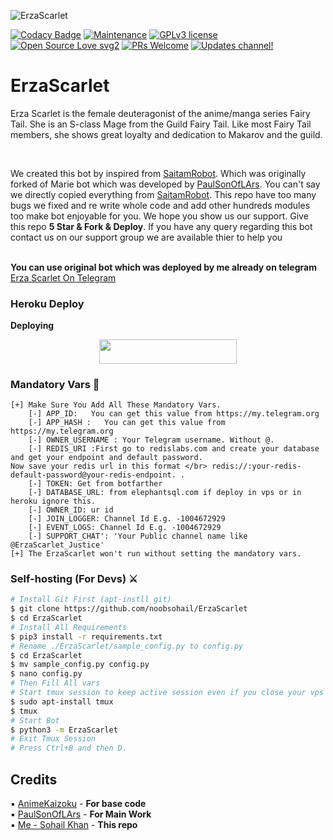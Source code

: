 ![ErzaScarlet](https://telegra.ph/file/343adbad88ced796bc03a.jpg)

[![Codacy Badge](https://api.codacy.com/project/badge/Grade/6141417ceaf84545bab6bd671503df51)](https://app.codacy.com/gh/noobsohail/ErzaScarlet?utm_source=github.com&utm_medium=referral&utm_content=noobsohail/ErzaScarlett&utm_campaign=Badge_Grade_Settings)  [![Maintenance](https://img.shields.io/badge/Maintained%3F-yes-green.svg)](https://GitHub.com/Naereen/StrapDown.js/graphs/commit-activity) [![GPLv3 license](https://img.shields.io/badge/License-GPLv3-blue.svg)](https://perso.crans.org/besson/LICENSE.html) [![Open Source Love svg2](https://badges.frapsoft.com/os/v2/open-source.svg?v=103)](https://github.com/ellerbrock/open-source-badges/) [![PRs Welcome](https://img.shields.io/badge/PRs-welcome-brightgreen.svg?style=flat-square)](https://makeapullrequest.com) [![Updates channel!](https://img.shields.io/badge/Join%20Channel-!-red)](https://t.me/ErzaScarlet_Justice)

# ErzaScarlet 
Erza Scarlet is the female deuteragonist of the anime/manga series Fairy Tail. She is an S-class Mage from the Guild Fairy Tail. Like most Fairy Tail members, she shows great loyalty and dedication to Makarov and the guild.

</br>

We created this bot by inspired from [SaitamRobot](https://github.com/AnimeKaizoku). Which was originally forked of Marie bot which was developed by [PaulSonOfLArs](https://t.me/PaulSonofLars). You can't say we directly copied everything from [SaitamRobot](https://github.com/AnimeKaizoku). This repo have too many bugs we fixed and re write whole code and add other hundreds modules too make bot enjoyable for you. We hope you show us our support. Give this repo <b>5 Star & Fork & Deploy</b>. If you have any query regarding this bot contact us on our support group we are available thier to help you
<br>
</br>

<b> You can use original bot which was deployed by me already on telegram </b>  [Erza Scarlet On Telegram](https://t.me/ErzaScarlet_Groupbot)

### Heroku Deploy
<b>Deploying</b>
<p align="center"><a href="https://heroku.com/deploy?template=https://github.com/Vishal324140/ErzaScarlet"> <img src="https://img.shields.io/badge/Deploy%20To%20Heroku-black?style=for-the-badge&logo=heroku" width="220" height="38.45"/></a></p>

### Mandatory Vars 📒
```
[+] Make Sure You Add All These Mandatory Vars. 
    [-] APP_ID:   You can get this value from https://my.telegram.org
    [-] APP_HASH :   You can get this value from https://my.telegram.org
    [-] OWNER_USERNAME : Your Telegram username. Without @.
    [-] REDIS_URI :First go to redislabs.com and create your database and get your endpoint and default password.
Now save your redis url in this format </br> redis://:your-redis-default-password@your-redis-endpoint. .
    [-] TOKEN: Get from botfarther
    [-] DATABASE_URL: from elephantsql.com if deploy in vps or in heroku ignore this.
    [-] OWNER_ID: ur id
    [-] JOIN_LOGGER: Channel Id E.g. -1004672929 
    [-] EVENT_LOGS: Channel Id E.g. -1004672929 
    [-] SUPPORT_CHAT': 'Your Public channel name like @ErzaScarlet_Justice'
[+] The ErzaScarlet won't run without setting the mandatory vars.
```

### Self-hosting (For Devs) ⚔
```sh
# Install Git First (apt-instll git)
$ git clone https://github.com/noobsohail/ErzaScarlet
$ cd ErzaScarlet
# Install All Requirements 
$ pip3 install -r requirements.txt
# Rename ./ErzaScarlet/sample_config.py to config.py
$ cd ErzaScarlet 
$ mv sample_config.py config.py
$ nano config.py
# Then Fill All vars
# Start tmux session to keep active session even if you close your vps session.
$ sudo apt-install tmux
$ tmux 
# Start Bot 
$ python3 -m ErzaScarlet
# Exit Tmux Session
# Press Ctrl+B and then D.
```


## Credits
▪️ [AnimeKaizoku](https://github.com/AnimeKaizoku) - <b> For base code </b> </br>
▪️ [PaulSonOfLArs](https://t.me/PaulSonofLars) - <b> For Main Work </b> </br>
▪️ [Me - Sohail Khan](https://t.me/sohailkhan_anime) - <b> This repo </b> </br>
